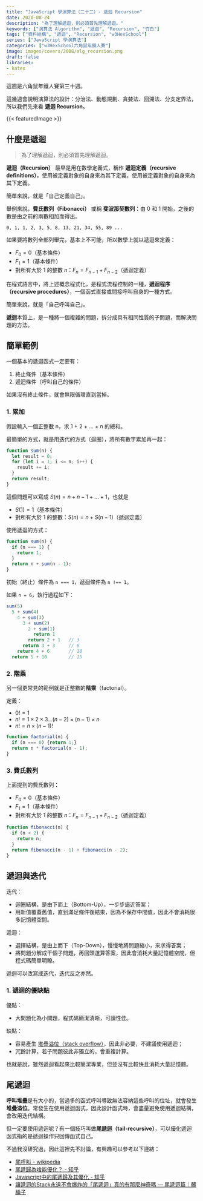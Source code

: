 ```yaml
---
title: "JavaScript 學演算法（二十二）- 遞迴 Recursion"
date: 2020-08-24
description: "為了理解遞迴，則必須首先理解遞迴。"
keywords: ["演算法 Algorithm", "遞迴", "Recursion", "竹白"]
tags: ["資料結構", "遞迴", "Recursion", "w3HexSchool"]
series: ["JavaScript 學演算法"]
categories: ["w3HexSchool六角鼠年鐵人賽"]
image: images/covers/2008/alg_recursion.png
draft: false
libraries:
- katex
---
```


這週是六角鼠年鐵人賽第三十週。

這幾週會說明演算法的設計：分治法、動態規劃、貪婪法、回溯法、分支定界法，所以我們先來看 **遞迴 Recursion**。

<!--more-->

{{< featuredImage >}}

## 什麼是遞迴

> 為了理解遞迴，則必須首先理解遞迴。

**遞迴（Recursion）** 最早是用在數學定義式，稱作 **遞迴定義（recursive definitions）**，使用被定義對象的自身來為其下定義，使用被定義對象的自身來為其下定義。

簡單來說，就是「自己定義自己」。

舉例來說，**費氏數列（Fibonacci）** 或稱 **斐波那契數列**：由 0 和 1 開始，之後的數是由之前的兩數相加而得出。
```
0, 1, 1, 2, 3, 5, 8, 13, 21, 34, 55, 89 ...
```

如果要將數列全部列舉完，基本上不可能，所以數學上就以遞迴來定義：
- $F_0 = 0$（基本條件）
- $F_1 = 1$（基本條件）
- 對所有大於 $1$ 的整數 $n$：$F_n = F_{n-1} + F_{n-2}$（遞迴定義）


在程式語言中，將上述概念程式化，是程式流程控制的一種，**遞迴程序（recursive procedures）**，一個函式直接或間接呼叫自身的一種方式。

簡單來說，就是「自己呼叫自己」。

**遞迴**本質上，是一種將一個複雜的問題，拆分成具有相同性質的子問題，而解決問題的方法。

## 簡單範例

一個基本的遞迴函式一定要有：
1. 終止條件（基本條件）
2. 遞迴條件（呼叫自己的條件）

如果沒有終止條件，就會無限循環直到當掉。

### 1. 累加

假設輸入一個正整數 n，求 1 + 2 + ... + n 的總和。

最簡單的方式，就是用迭代的方式（迴圈），將所有數字累加再一起：
```javascript
function sum(n) {
  let result = 0;
  for (let i = 1; i <= n; i++) {
    result += i;
  }
  return result;
}
```

這個問題可以寫成 $S(n) = n + n - 1 + ... + 1$，也就是 
- $S(1) = 1$（基本條件）
- 對所有大於 1 的整數：$S(n) = n + S(n - 1)$（遞迴定義）

使用遞迴的方式：
```javascript
function sum(n) {
  if (n === 1) {
    return 1;
  }
  return n + sum(n - 1);
}
```
初始（終止）條件為 `n === 1`，遞迴條件為 `n !== 1`。

如果 `n = 6`，執行過程如下：
```javascript
sum(5)
  5 + sum(4)
    4 + sum(3)
      3 + sum(2)
        2 + sum(1)
          return 1
        return 2 + 1   // 3
      return 3 + 3     // 6
    return 4 + 6       // 10
  return 5 + 10        // 15
```

### 2. 階乘

另一個更常見的範例就是正整數的**階乘**（factorial）。

定義：
- $0! = 1$
- $n! = 1 \times 2 \times 3 ...(n - 2) \times (n - 1) \times n$
- $n! = n \times(n - 1)!$

```javascript
function factorial(n) {
  if (n === 0) {return 1;}
  return n * factorial(n - 1);
}
```

### 3. 費氏數列

上面提到的費氏數列：
- $F_0 = 0$（基本條件）
- $F_1 = 1$（基本條件）
- 對所有大於 $1$ 的整數 $n$：$F_n = F_{n-1} + F_{n-2}$（遞迴定義）

```javascript
function fibonacci(n) {
  if (n < 2) {
    return n;
  }
  return fibonacci(n - 1) + fibonacci(n - 2);
}
```

## 遞迴與迭代

迭代：
- 迴圈結構，是由下而上（Bottom-Up），一步步逼近答案；
- 用新值覆蓋舊值，直到滿足條件後結束，因為不保存中間值，因此不會消耗很多記憶體空間。

遞迴：
- 選擇結構，是由上而下（Top-Down），慢慢地將問題縮小，來求得答案；
- 將問題分解成干個子問題，再回頭運算答案，因此會消耗大量記憶體空間，但程式碼簡單明瞭。

遞迴可以改寫成迭代，迭代反之亦然。

### 1. 遞迴的優缺點

優點：
- 大問題化為小問題，程式碼簡潔清晰，可讀性佳。

缺點：
- 容易產生 [堆疊溢位（stack overflow）](https://zh.wikipedia.org/wiki/%E5%A0%86%E7%96%8A%E6%BA%A2%E4%BD%8D)，因此非必要，不建議使用遞迴；
- 冗餘計算，若子問題彼此非獨立的，會重複計算。

也就是說，雖然遞迴看起來比較簡潔專業，但並沒有比較快且消耗大量記憶體。

## 尾遞迴

**呼叫堆疊**是有大小的，當過多的函式呼叫導致無法容納這些呼叫的位址，就會發生**堆疊溢位**。常發生在使用遞迴函式，因此設計函式時，會盡量避免使用遞迴結構，會改用迭代結構。

但一定要使用遞迴呢？有一個技巧叫做**尾遞迴（tail-recursive）**，可以優化遞迴函式指的是遞迴操作只回傳函式自己。

不過我沒研究過，因此這裡先不討論，有興趣可以參考以下連結：
- [尾呼叫 - wikipedia](https://zh.wikipedia.org/wiki/%E5%B0%BE%E8%B0%83%E7%94%A8)
- [尾遞歸為啥能優化？ - 知乎](https://zhuanlan.zhihu.com/p/36587160)
- [Javascript中的尾遞歸及其優化 - 知乎](https://zhuanlan.zhihu.com/p/47155064)
- [讓遞迴的Stack永遠不會爆炸的「尾遞迴」真的有那麼神奇嗎 — 尾遞迴篇｜髒桶子](https://ithelp.ithome.com.tw/articles/10231115)

